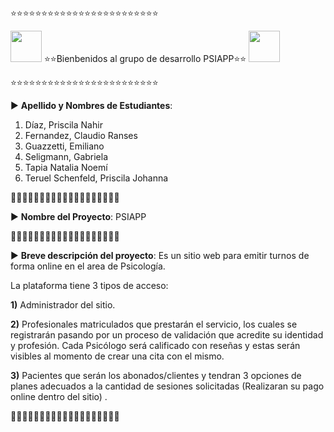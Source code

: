 
<p>⭐⭐⭐⭐⭐⭐⭐⭐⭐⭐⭐⭐⭐⭐⭐⭐⭐⭐⭐⭐⭐⭐⭐⭐ </P>
<p><img src="https://media.tenor.com/5Y3pODSSv6IAAAAC/fiesta-maracas.gif" width="50" height="50"  />  ⭐⭐Bienbenidos al grupo de desarrollo PSIAPP⭐⭐ <img src="https://media.tenor.com/Y-SWmQ_IJKQAAAAC/mega-man-megaman-accords.gif" width="50" height="50"  /></P>
<p>⭐⭐⭐⭐⭐⭐⭐⭐⭐⭐⭐⭐⭐⭐⭐⭐⭐⭐⭐⭐⭐⭐⭐⭐ </P>

▶ <b>Apellido y Nombres de Estudiantes</b>:
1. Díaz, Priscila Nahir
2. Fernandez, Claudio Ranses
3. Guazzetti, Emiliano
4. Seligmann, Gabriela
5. Tapia Natalia Noemí
6. Teruel Schenfeld, Priscila Johanna

💠💠💠💠💠💠💠💠💠💠💠💠💠💠💠💠💠💠💠

▶ <b>Nombre del Proyecto</b>: PSIAPP

💠💠💠💠💠💠💠💠💠💠💠💠💠💠💠💠💠💠💠

▶ <b>Breve descripción del proyecto</b>: Es un sitio web para emitir turnos de forma online en el area de Psicología. 

La plataforma tiene 3 tipos de acceso: 

<p> <b>1)</b> Administrador del sitio. </P>
<p> <b>2)</b> Profesionales matriculados que prestarán el servicio, los cuales se registrarán pasando por un proceso de validación que acredite su identidad y profesión. Cada Psicólogo será calificado con reseñas y estas serán visibles al momento de crear una cita con el mismo.</P>
<p> <b>3)</b> Pacientes que serán los abonados/clientes y tendran 3 opciones de planes adecuados a la cantidad de sesiones solicitadas (Realizaran su pago online 
dentro del sitio) .  </P>
   






💠💠💠💠💠💠💠💠💠💠💠💠💠💠💠💠💠💠💠

